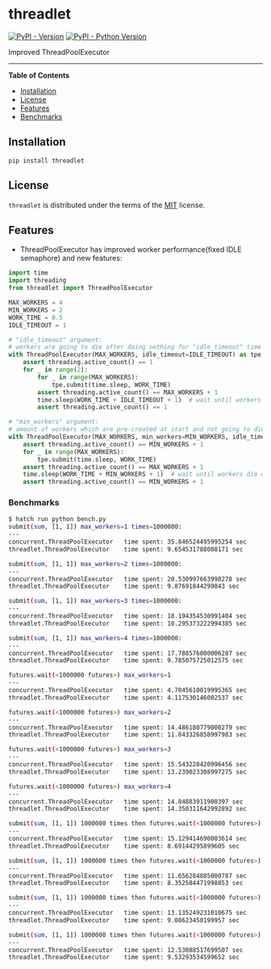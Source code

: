 # threadlet

[![PyPI - Version](https://img.shields.io/pypi/v/threadlet.svg)](https://pypi.org/project/threadlet)
[![PyPI - Python Version](https://img.shields.io/pypi/pyversions/threadlet.svg)](https://pypi.org/project/threadlet)

Improved ThreadPoolExecutor

-----

**Table of Contents**

- [Installation](#installation)
- [License](#license)
- [Features](#features)
- [Benchmarks](#benchmarks)

## Installation

```console
pip install threadlet
```

## License

`threadlet` is distributed under the terms of the [MIT](https://spdx.org/licenses/MIT.html) license.

## Features

- ThreadPoolExecutor has improved worker performance(fixed IDLE semaphore) and new features:

```python
import time
import threading
from threadlet import ThreadPoolExecutor

MAX_WORKERS = 4
MIN_WORKERS = 2
WORK_TIME = 0.5
IDLE_TIMEOUT = 1

# "idle_timeout" argument:
# workers are going to die after doing nothing for "idle_timeout" time.
with ThreadPoolExecutor(MAX_WORKERS, idle_timeout=IDLE_TIMEOUT) as tpe:
    assert threading.active_count() == 1
    for _ in range(2):
        for _ in range(MAX_WORKERS):
            tpe.submit(time.sleep, WORK_TIME)
        assert threading.active_count() == MAX_WORKERS + 1
        time.sleep(WORK_TIME + IDLE_TIMEOUT + 1)  # wait until workers die on timeout
        assert threading.active_count() == 1

# "min_workers" argument:
# amount of workers which are pre-created at start and not going to die ever in despite of "idle_timeout".
with ThreadPoolExecutor(MAX_WORKERS, min_workers=MIN_WORKERS, idle_timeout=IDLE_TIMEOUT) as tpe:
    assert threading.active_count() == MIN_WORKERS + 1
    for _ in range(MAX_WORKERS):
        tpe.submit(time.sleep, WORK_TIME)
    assert threading.active_count() == MAX_WORKERS + 1
    time.sleep(WORK_TIME + MIN_WORKERS + 1)  # wait until workers die on timeout
    assert threading.active_count() == MIN_WORKERS + 1
```

### Benchmarks
```bash
$ hatch run python bench.py
submit(sum, [1, 1]) max_workers=1 times=1000000:
---
concurrent.ThreadPoolExecutor	time spent: 35.846524495995254 sec
threadlet.ThreadPoolExecutor	time spent: 9.654531788008171 sec

submit(sum, [1, 1]) max_workers=2 times=1000000:
---
concurrent.ThreadPoolExecutor	time spent: 20.530997663998278 sec
threadlet.ThreadPoolExecutor	time spent: 9.87691844299843 sec

submit(sum, [1, 1]) max_workers=3 times=1000000:
---
concurrent.ThreadPoolExecutor	time spent: 18.194354530991404 sec
threadlet.ThreadPoolExecutor	time spent: 10.295373222994385 sec

submit(sum, [1, 1]) max_workers=4 times=1000000:
---
concurrent.ThreadPoolExecutor	time spent: 17.788576000006287 sec
threadlet.ThreadPoolExecutor	time spent: 9.785075725012575 sec

futures.wait(<1000000 futures>) max_workers=1
---
concurrent.ThreadPoolExecutor	time spent: 4.7045610019995365 sec
threadlet.ThreadPoolExecutor	time spent: 4.117530146002537 sec

futures.wait(<1000000 futures>) max_workers=2
---
concurrent.ThreadPoolExecutor	time spent: 14.486180779000279 sec
threadlet.ThreadPoolExecutor	time spent: 11.843326850997983 sec

futures.wait(<1000000 futures>) max_workers=3
---
concurrent.ThreadPoolExecutor	time spent: 15.543228420996456 sec
threadlet.ThreadPoolExecutor	time spent: 13.239023308997275 sec

futures.wait(<1000000 futures>) max_workers=4
---
concurrent.ThreadPoolExecutor	time spent: 14.84883911900397 sec
threadlet.ThreadPoolExecutor	time spent: 14.350311642992892 sec

submit(sum, [1, 1]) 1000000 times then futures.wait(<1000000 futures>) max_workers=1
---
concurrent.ThreadPoolExecutor	time spent: 15.129414690003614 sec
threadlet.ThreadPoolExecutor	time spent: 8.69144295899605 sec

submit(sum, [1, 1]) 1000000 times then futures.wait(<1000000 futures>) max_workers=2
---
concurrent.ThreadPoolExecutor	time spent: 11.656284885000787 sec
threadlet.ThreadPoolExecutor	time spent: 8.352584471998853 sec

submit(sum, [1, 1]) 1000000 times then futures.wait(<1000000 futures>) max_workers=3
---
concurrent.ThreadPoolExecutor	time spent: 13.135249231010675 sec
threadlet.ThreadPoolExecutor	time spent: 9.08623450199957 sec

submit(sum, [1, 1]) 1000000 times then futures.wait(<1000000 futures>) max_workers=4
---
concurrent.ThreadPoolExecutor	time spent: 12.53088517699507 sec
threadlet.ThreadPoolExecutor	time spent: 9.53293534599652 sec
```
